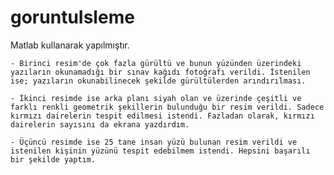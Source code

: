 # goruntuIsleme

Matlab kullanarak yapılmıştır.

    - Birinci resim'de çok fazla gürültü ve bunun yüzünden üzerindeki yazıların okunamadığı bir sınav kağıdı fotoğrafı verildi. İstenilen ise; yazıların okunabilinecek şekilde gürültülerden arındırılması.

    - İkinci resimde ise arka planı siyah olan ve üzerinde çeşitli ve farklı renkli geometrik şekillerin bulunduğu bir resim verildi. Sadece kırmızı dairelerin tespit edilmesi istendi. Fazladan olarak, kırmızı dairelerin sayısını da ekrana yazdırdım.

    - Üçüncü resimde ise 25 tane insan yüzü bulunan resim verildi ve istenilen kişinin yüzünü tespit edebilmem istendi. Hepsini başarılı bir şekilde yaptım.
